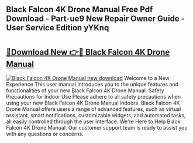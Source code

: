 ## Black Falcon 4K Drone Manual Free Pdf Download - Part-ue9 New Repair Owner Guide - User Service Edition yYKnq

# <h2><a href="http://bc44305.oget.top/?id=Black+Falcon+4K+Drone+Manual">🔗Download New 👉🔴 Black Falcon 4K Drone Manual</a></h2>

[![Black Falcon 4K Drone Manual new download](https://i.imgur.com/5g1atiW.png)](http://bc44305.oget.top/?id=Black+Falcon+4K+Drone+Manual)
Welcome to a New Experience This user manual introduces you to the unique features and functionalities of your new Black Falcon 4K Drone Manual. Safety Precautions for Indoor Use Please adhere to all safety precautions when using your new Black Falcon 4K Drone Manual indoors. Black Falcon 4K Drone Manual offers users a range of advanced features, such as virtual assistant, smart notifications, customizable widgets, and automated tasks, all easily controlled through the user interface. We're Here to Help Black Falcon 4K Drone Manual. Our customer support team is ready to assist you with any questions or concerns.
